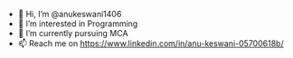 - 👋 Hi, I’m @anukeswani1406
- 👀 I’m interested in Programming
- 🌱 I’m currently pursuing MCA
- 📫 Reach me on https://www.linkedin.com/in/anu-keswani-05700618b/

<!---
anukeswani1406/anukeswani1406 is a ✨ special ✨ repository because its `README.md` (this file) appears on your GitHub profile.
You can click the Preview link to take a look at your changes.
--->
